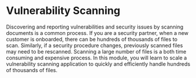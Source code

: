  <!-- Use Cases -->

# Vulnerability Scanning
Discovering and reporting vulnerabilities and security issues by scanning documents is a common process. If you are a security partner, when a new customer is onboarded, there can be hundreds of thousands of files to scan. Similarly, if a security procedure changes, previously scanned files may need to be rescanned. Scanning a large number of files is a both time consuming and expensive process. In this module, you will learn to scale a vulnerability scanning application to quickly and efficiently handle hundreds of thousands of files.

